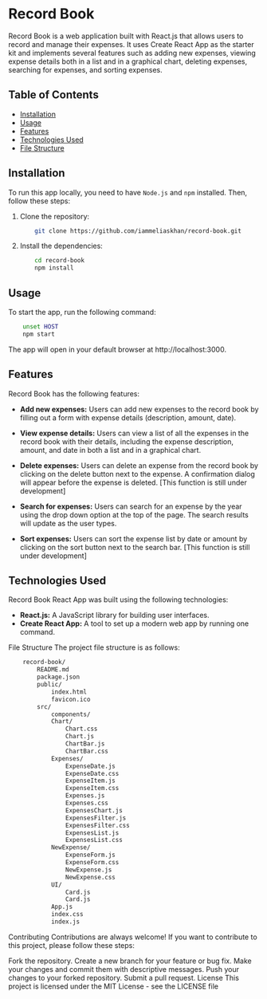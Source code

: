 # Record Book
Record Book is a web application built with React.js that allows users to record and manage their expenses. It uses Create React App as the starter kit and implements several features such as adding new expenses, viewing expense details both in a list and in a graphical chart, deleting expenses, searching for expenses, and sorting expenses.

## Table of Contents
- <ins>Installation</ins>
- <ins>Usage</ins>
- <ins>Features</ins>
- <ins>Technologies Used</ins>
- <ins>File Structure</ins>

## Installation
To run this app locally, you need to have `Node.js` and `npm` installed. Then, follow these steps:

1. Clone the repository:
    ```bash
        git clone https://github.com/iammeliaskhan/record-book.git
    ```
2. Install the dependencies:
    ```bash
        cd record-book
        npm install
    ```
## Usage
To start the app, run the following command:

```bash
    unset HOST
    npm start
```
The app will open in your default browser at http://localhost:3000.

## Features
Record Book has the following features:

- **Add new expenses:** Users can add new expenses to the record book by filling out a form with expense details (description, amount, date).

- **View expense details:** Users can view a list of all the expenses in the record book with their details, including the expense description, amount, and date in both a list and in a graphical chart.

- **Delete expenses:** Users can delete an expense from the record book by clicking on the delete button next to the expense. A confirmation dialog will appear before the expense is deleted. [This function is still under development]

- **Search for expenses:** Users can search for an expense by the year using the drop down option at the top of the page. The search results will update as the user types.

- **Sort expenses:** Users can sort the expense list by date or amount by clicking on the sort button next to the search bar. [This function is still under development]

## Technologies Used
Record Book React App was built using the following technologies:

- **React.js:** A JavaScript library for building user interfaces.
- **Create React App:** A tool to set up a modern web app by running one command.

File Structure
The project file structure is as follows:

```bash
    record-book/
        README.md
        package.json
        public/
            index.html
            favicon.ico
        src/
            components/
            Chart/
                Chart.css
                Chart.js
                ChartBar.js
                ChartBar.css
            Expenses/
                ExpenseDate.js
                ExpenseDate.css
                ExpenseItem.js
                ExpenseItem.css
                Expenses.js
                Expenses.css
                ExpensesChart.js
                ExpensesFilter.js
                ExpensesFilter.css
                ExpensesList.js
                ExpensesList.css
            NewExpense/
                ExpenseForm.js
                ExpenseForm.css
                NewExpense.js
                NewExpense.css
            UI/
                Card.js
                Card.js
            App.js
            index.css
            index.js
```
Contributing
Contributions are always welcome! If you want to contribute to this project, please follow these steps:

Fork the repository.
Create a new branch for your feature or bug fix.
Make your changes and commit them with descriptive messages.
Push your changes to your forked repository.
Submit a pull request.
License
This project is licensed under the MIT License - see the LICENSE file
